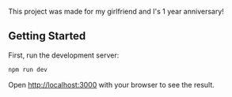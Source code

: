This project was made for my girlfriend and I's 1 year anniversary!

## Getting Started

First, run the development server:

```bash
npm run dev
```

Open [http://localhost:3000](http://localhost:3000) with your browser to see the result.


